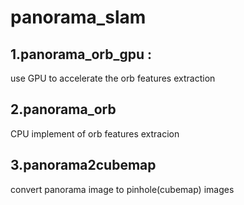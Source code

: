 # panorama_slam
 ## 1.panorama_orb_gpu : 
 use GPU to accelerate the orb features extraction 
 ## 2.panorama_orb
  CPU implement of orb features extracion 
 ## 3.panorama2cubemap 
  convert panorama image to pinhole(cubemap) images
  
  